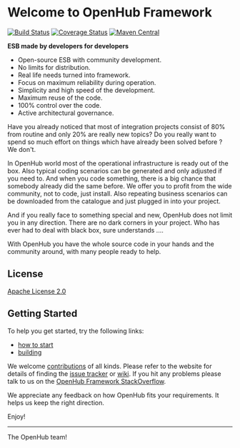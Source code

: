 # Welcome to OpenHub Framework 
[![Build Status](https://travis-ci.org/OpenWiseSolutions/openhub-framework.svg?branch=develop)](https://travis-ci.org/OpenWiseSolutions/openhub-framework) [![Coverage Status](https://coveralls.io/repos/github/OpenWiseSolutions/openhub-framework/badge.svg?branch=develop)](https://coveralls.io/github/OpenWiseSolutions/openhub-framework?branch=develop) [![Maven Central](https://maven-badges.herokuapp.com/maven-central/org.openhubframework/openhub/badge.svg)](https://maven-badges.herokuapp.com/maven-central/org.openhubframework/openhub)

**ESB made by developers for developers**

* Open-source ESB with community development.
* No limits for distribution.
* Real life needs turned into framework.
* Focus on maximum reliability during operation.
* Simplicity and high speed of the development.
* Maximum reuse of the code.
* 100% control over the code.
* Active architectural governance.


Have you already noticed that most of integration projects consist of 80% from routine and only 20% are really new topics? Do you really want to spend so much effort on things which have already been solved before ? We don't.

In OpenHub world most of the operational infrastructure is ready out of the box. Also typical coding scenarios can be generated and only adjusted if you need to. And when you code something, there is a big chance that somebody already did the same before.  We offer you to profit from the wide community, not to code, just install.
Also repeating business scenarios can be downloaded from the catalogue and just plugged in into  your project.

And if you really face to something special and new, OpenHub does not limit you in any direction. There are no dark corners in your project. Who has ever had to deal with black box, sure understands ....

With OpenHub you have the whole source code in your hands and the community around, with many people ready to help.

## License

[Apache License 2.0]

## Getting Started
To help you get started, try the following links:

* [how to start]
* [building]

We welcome [contributions] of all kinds. Please refer to the website for details of finding the [issue tracker] or [wiki]. 
If you hit any problems please talk to us on the [OpenHub Framework StackOverflow].


We appreciate any feedback on how OpenHub fits your requirements. It helps us keep the right direction.

Enjoy!

--------------------
The OpenHub team!


[Apache License 2.0]: http://www.apache.org/licenses/LICENSE-2.0.txt
[how to start]: https://openhubframework.atlassian.net/wiki/display/OHF/Getting+started
[building]: https://openhubframework.atlassian.net/wiki/x/foM
[contributions]: https://github.com/OpenWiseSolutions/openhub-framework/blob/master/CONTRIBUTING.md
[issue tracker]: https://openhubframework.atlassian.net/projects/OHFJIRA
[wiki]: https://openwise.atlassian.net/projects/OHFJIRA
[OpenHub Framework StackOverflow]: http://stackoverflow.com/questions/tagged/openhubframework